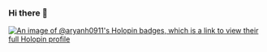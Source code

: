 ### Hi there 👋

[![An image of @aryanh0911's Holopin badges, which is a link to view their full Holopin profile](https://holopin.me/aryanh0911)](https://holopin.io/@aryanh0911)
